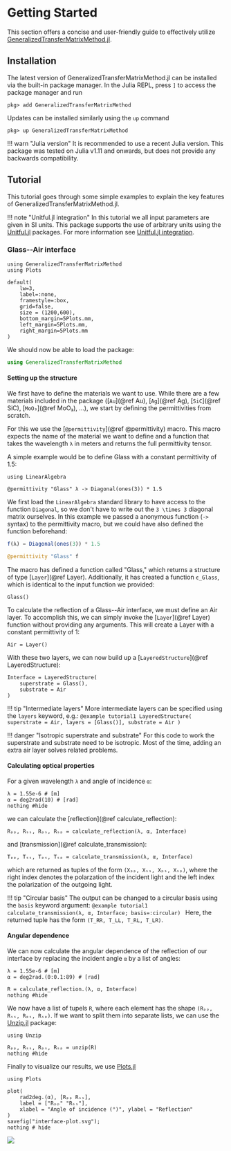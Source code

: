 # Getting Started

This section offers a concise and user-friendly guide to effectively utilize
[GeneralizedTransferMatrixMethod.jl](https://github.com/mtenders/GeneralizedTransferMatrixMethod.jl). 

## Installation

The latest version of GeneralizedTransferMatrixMethod.jl can be installed via
the built-in package manager. In the Julia REPL, press `]` to access the package
manager and run
```
pkg> add GeneralizedTransferMatrixMethod
```
Updates can be installed similarly using the `up` command
```
pkg> up GeneralizedTransferMatrixMethod
```
!!! warn "Julia version"
    It is recommended to use a recent Julia version. This package was tested on
    Julia v1.11 and onwards, but does not provide any backwards compatibility.

## Tutorial

This tutorial goes through some simple examples to explain the key features of 
GeneralizedTransferMatrixMethod.jl.

!!! note "Unitful.jl integration"
    In this tutorial we all input parameters are given in SI units. This package
    supports the use of arbitrary units using the
    [Unitful.jl](https://github.com/PainterQubits/Unitful.jl) packages. For more
    information see [Unitful.jl integration](@ref).

### Glass--Air interface

```@setup tutorial1
using GeneralizedTransferMatrixMethod
using Plots

default(
    lw=3, 
    label=:none,
    framestyle=:box,
    grid=false,
    size = (1200,600),
    bottom_margin=5Plots.mm,
    left_margin=5Plots.mm,
    right_margin=5Plots.mm
)
```

We should now be able to load the package:
```julia
using GeneralizedTransferMatrixMethod
```

#### Setting up the structure

We first have to define the materials we want to use. While there are a few
materials included in the package ([`Au`](@ref Au), [`Ag`](@ref Ag),
[`SiC`](@ref SiC), [`MoO₃`](@ref MoO₃), ...), we start by defining the
permittivities from scratch. 

For this we use the [`@permittivity`](@ref @permittivity) macro. This macro
expects the name of the material we want to define and a function that takes the
wavelength `λ` in meters and returns the full permittivity tensor.

A simple example would be to define Glass with a constant permittivity of 1.5:
```@example tutorial1
using LinearAlgebra

@permittivity "Glass" λ -> Diagonal(ones(3)) * 1.5
```
We first load the `LinearAlgebra` standard library to have access to the
function `Diagonal`, so we don't have to write out the ``3 \times 3`` diagonal
matrix ourselves. In this example we passed a anonymous function (`->` syntax)
to the permittivity macro, but we could have also defined the function
beforehand:
```julia
f(λ) = Diagonal(ones(3)) * 1.5

@permittivity "Glass" f
```

The macro has defined a function called "Glass," which returns a structure of
type [`Layer`](@ref Layer). Additionally, it has created a function `ϵ_Glass`,
which is identical to the input function we provided:

```@example tutorial1
Glass()
```

To calculate the reflection of a Glass--Air interface, we must define an Air
layer. To accomplish this, we can simply invoke the [`Layer`](@ref Layer)
function without providing any arguments. This will create a Layer with a
constant permittivity of 1:
```@example tutorial1
Air = Layer()
```

With these two layers, we can now build up a [`LayeredStructure`](@ref
LayeredStructure):
```@example tutorial1
Interface = LayeredStructure(
    superstrate = Glass(),
    substrate = Air
)
```

!!! tip "Intermediate layers"
    More intermediate layers can be specified using the `layers` keyword, e.g.:
    ```@example tutorial1
    LayeredStructure(
        superstrate = Air,
        layers = [Glass()],
        substrate = Air
    )
    ```

!!! danger "Isotropic superstrate and substrate"
    For this code to work the superstrate and substrate need to be
    isotropic. Most of the time, adding an extra air layer solves related
    problems. 

#### Calculating optical properties

For a given wavelength `λ` and angle of incidence `α`:
```@example tutorial1
λ = 1.55e-6 # [m]
α = deg2rad(10) # [rad]
nothing #hide
```
we can calculate the [reflection](@ref calculate_reflection):
```@example tutorial1
Rₚₚ, Rₛₛ, Rₚₛ, Rₛₚ = calculate_reflection(λ, α, Interface)
```
and [transmission](@ref calculate_transmission):
```@example tutorial1
Tₚₚ, Tₛₛ, Tₚₛ, Tₛₚ = calculate_transmission(λ, α, Interface)
```
which are returned as tuples of the form `(Xₚₚ, Xₛₛ, Xₚₛ, Xₛₚ)`, where the right
index denotes the polarzation of the incident light and the left index the
polarization of the outgoing light. 

!!! tip "Circular basis"
    The output can be changed to a circular basis using the `basis` keyword
    argument: 
    ```@example tutorial1
    calculate_transmission(λ, α, Interface; basis=:circular)
    ```
    Here, the returned tuple has the form `(T_RR, T_LL, T_RL, T_LR)`.

#### Angular dependence

We can now calculate the angular dependence of the reflection of our interface
by replacing the incident angle `α` by a list of angles:
```@example tutorial1
λ = 1.55e-6 # [m]
α = deg2rad.(0:0.1:89) # [rad]

R = calculate_reflection.(λ, α, Interface)
nothing #hide
```

We now have a list of tupels `R`, where each element has the shape `(Rₚₚ, Rₛₛ,
Rₚₛ, Rₛₚ)`. If we want to split them into separate lists, we can use the
[Unzip.jl](https://github.com/bramtayl/Unzip.jl) package:
```@example tutorial1
using Unzip

Rₚₚ, Rₛₛ, Rₚₛ, Rₛₚ = unzip(R)
nothing #hide
```

Finally to visualize our results, we use
[Plots.jl](https://github.com/JuliaPlots/Plots.jl/)
```@example tutorial1
using Plots

plot(
    rad2deg.(α), [Rₚₚ Rₛₛ], 
    label = ["Rₚₚ" "Rₛₛ"],
    xlabel = "Angle of incidence (°)", ylabel = "Reflection"
)
savefig("interface-plot.svg"); 
nothing # hide
```

![](interface-plot.svg)
